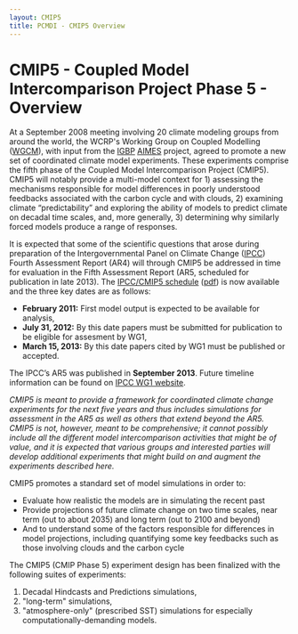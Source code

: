 ```yaml
---
layout: CMIP5
title: PCMDI - CMIP5 Overview
---
```


# CMIP5 - Coupled Model Intercomparison Project Phase 5 - Overview

At a September 2008 meeting involving 20 climate modeling groups from around the world, the WCRP's Working Group on Coupled Modelling ([WGCM](http://www.wcrp-climate.org/wgcm/)), with input from the [IGBP](http://www.igbp.net/) [AIMES](http://www.aimes.ucar.edu/) project, agreed to promote a new set of coordinated climate model experiments. These experiments comprise the fifth phase of the Coupled Model Intercomparison Project (CMIP5). CMIP5 will notably provide a multi-model context for 1) assessing the mechanisms responsible for model differences in poorly understood feedbacks associated with the carbon cycle and with clouds, 2) examining climate “predictability” and exploring the ability of models to predict climate on decadal time scales, and, more generally, 3) determining why similarly forced models produce a range of responses.

It is expected that some of the scientific questions that arose during preparation of the Intergovernmental Panel on Climate Change ([IPCC](http://www.ipcc.ch/)) Fourth Assessment Report (AR4) will through CMIP5 be addressed in time for evaluation in the Fifth Assessment Report (AR5, scheduled for publication in late 2013). The [IPCC/CMIP5 schedule](ipcc_ar5_timetable.html) ([pdf](IPCC_AR5_Timetable.pdf)) is now available and the three key dates are as follows:

- **February 2011:** First model output is expected to be available for analysis,
- **July 31, 2012:** By this date papers must be submitted for publication to be eligible for assesment by WG1,
- **March 15, 2013:** By this date papers cited by WG1 must be published or accepted.

The IPCC’s AR5 was published in **September 2013**. Future timeline information can be found on [IPCC WG1 website](http://www.climatechange2013.org).

_CMIP5 is meant to provide a framework for coordinated climate change experiments for the next five years and thus includes simulations for assessment in the AR5 as well as others that extend beyond the AR5. CMIP5 is not, however, meant to be comprehensive; it cannot possibly include all the different model intercomparison activities that might be of value, and it is expected that various groups and interested parties will develop additional experiments that might build on and augment the experiments described here._

 

CMIP5 promotes a standard set of model simulations in order to:

* Evaluate how realistic the models are in simulating the recent past
* Provide projections of future climate change on two time scales, near term (out to about 2035) and long term (out to 2100 and beyond) 
* And to understand some of the factors responsible for differences in model projections, including quantifying some key feedbacks such as those involving clouds and the carbon cycle



The CMIP5 (CMIP Phase 5) experiment design has been finalized with the following suites of experiments:

1.  Decadal Hindcasts and Predictions simulations,
2.  "long-term" simulations,
3.  "atmosphere-only" (prescribed SST) simulations for especially computationally-demanding models.


